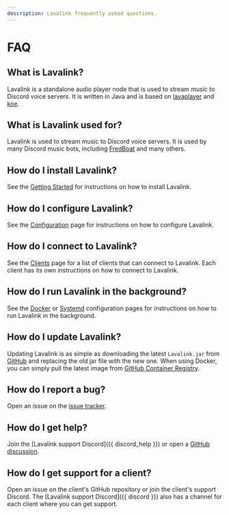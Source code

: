 ```yaml
---
description: Lavalink frequently asked questions.
---
```


# FAQ

## What is Lavalink?

Lavalink is a standalone audio player node that is used to stream music to Discord voice servers. It is written in Java and is based on [lavaplayer](https://github.com/lavalink-devs/lavaplayer) and [koe](https://github.com/KyokoBot/koe).

## What is Lavalink used for?

Lavalink is used to stream music to Discord voice servers. It is used by many Discord music bots, including [FredBoat](https://fredboat.com) and many others.

## How do I install Lavalink?

See the [Getting Started](index.md) for instructions on how to install Lavalink.

## How do I configure Lavalink?

See the [Configuration](../configuration/index.md) page for instructions on how to configure Lavalink.

## How do I connect to Lavalink?

See the [Clients](../clients.md) page for a list of clients that can connect to Lavalink. Each client has its own instructions on how to connect to Lavalink.

## How do I run Lavalink in the background?

See the [Docker](../configuration/docker.md) or [Systemd](../configuration/systemd.md) configuration pages for instructions on how to run Lavalink in the background.

## How do I update Lavalink?

Updating Lavalink is as simple as downloading the latest `Lavalink.jar` from [GitHub](https://github.com/lavalink-devs/Lavalink/releases/latest) and replacing the old jar file with the new one.
When using Docker, you can simply pull the latest image from [GitHub Container Registry](https://github.com/lavalink-devs/Lavalink/pkgs/container/lavalink).

## How do I report a bug?

Open an issue on the [issue tracker](https://github.com/lavalink-devs/Lavalink/issues/new?labels=bug&template=bug_report.md).

## How do I get help?

Join the [Lavalink support Discord]({{ discord_help }}) or open a [GitHub discussion](https://github.com/lavalink-devs/Lavalink/discussions/new?category=q-a).

## How do I get support for a client?

Open an issue on the client's GitHub repository or join the client's support Discord. The [Lavalink support Discord]({{ discord }}) also has a channel for each client where you can get support.